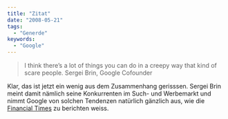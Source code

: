 ```yaml
---
title: "Zitat"
date: "2008-05-21"
tags:
  - "Generde"
keywords:
  - "Google"
---
```


> I think there’s a lot of things you can do in a creepy way that kind of scare people.
> Sergei Brin, Google Cofounder

Klar, das ist jetzt ein wenig aus dem Zusammenhang gerisssen. Sergei Brin meint damit nämlich seine Konkurrenten im Such- und Werbemarkt und nimmt Google von solchen Tendenzen natürlich gänzlich aus, wie die [Financial Times](http://www.ft.com/cms/s/0/9a877256-25de-11dd-b510-000077b07658.html?nclick_check=1) zu berichten weiss.
